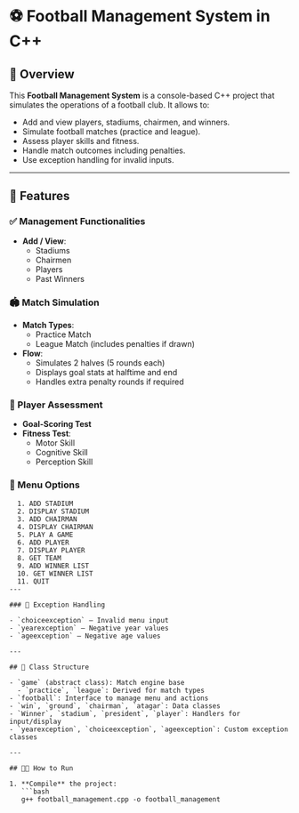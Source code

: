 # ⚽ Football Management System in C++

## 📌 Overview

This **Football Management System** is a console-based C++ project that simulates the operations of a football club. It allows to:

- Add and view players, stadiums, chairmen, and winners.
- Simulate football matches (practice and league).
- Assess player skills and fitness.
- Handle match outcomes including penalties.
- Use exception handling for invalid inputs.

---

## 🚀 Features

### ✅ Management Functionalities

- **Add / View**:
  - Stadiums
  - Chairmen
  - Players
  - Past Winners

### 🏟 Match Simulation

- **Match Types**:
  - Practice Match
  - League Match (includes penalties if drawn)
- **Flow**:
  - Simulates 2 halves (5 rounds each)
  - Displays goal stats at halftime and end
  - Handles extra penalty rounds if required

### 🧪 Player Assessment

- **Goal-Scoring Test**
- **Fitness Test**:
  - Motor Skill
  - Cognitive Skill
  - Perception Skill

### 🧾 Menu Options
```text
  1. ADD STADIUM
  2. DISPLAY STADIUM
  3. ADD CHAIRMAN
  4. DISPLAY CHAIRMAN
  5. PLAY A GAME
  6. ADD PLAYER
  7. DISPLAY PLAYER
  8. GET TEAM
  9. ADD WINNER LIST
  10. GET WINNER LIST
  11. QUIT
---

### 🔐 Exception Handling

- `choiceexception` – Invalid menu input
- `yearexception` – Negative year values
- `ageexception` – Negative age values

---

## 📂 Class Structure

- `game` (abstract class): Match engine base
  - `practice`, `league`: Derived for match types
- `football`: Interface to manage menu and actions
- `win`, `ground`, `chairman`, `atagar`: Data classes
- `Winner`, `stadium`, `president`, `player`: Handlers for input/display
- `yearexception`, `choiceexception`, `ageexception`: Custom exception classes

---

## 🧑‍💻 How to Run

1. **Compile** the project:
   ```bash
   g++ football_management.cpp -o football_management
